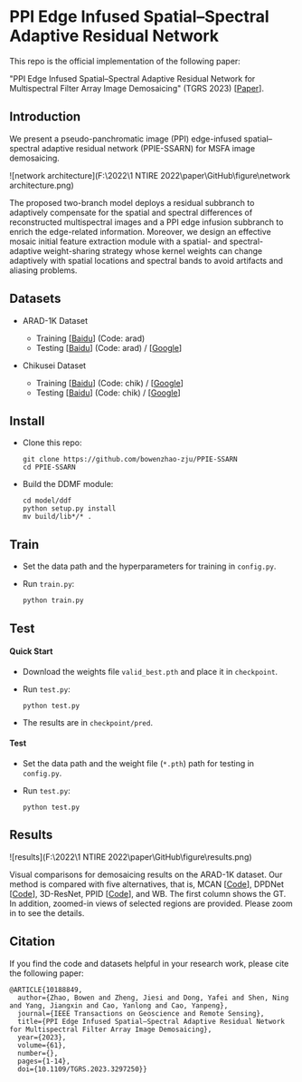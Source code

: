 # PPI Edge Infused Spatial–Spectral Adaptive Residual Network

This repo is the official implementation of the following paper:

"PPI Edge Infused Spatial–Spectral Adaptive Residual Network for Multispectral Filter Array Image Demosaicing" (TGRS 2023) [[Paper](https://ieeexplore.ieee.org/abstract/document/10188849)].

## Introduction

We present a pseudo-panchromatic image (PPI) edge-infused spatial–spectral adaptive residual network (PPIE-SSARN) for MSFA image demosaicing. 

![network architecture](F:\2022\1 NTIRE 2022\paper\GitHub\figure\network architecture.png)

The proposed two-branch model deploys a residual subbranch to adaptively compensate for the spatial and spectral differences of reconstructed multispectral images and a PPI edge infusion subbranch to enrich the edge-related information. Moreover, we design an effective mosaic initial feature extraction module with a spatial- and spectral-adaptive weight-sharing strategy whose kernel weights can change adaptively with spatial locations and spectral bands to avoid artifacts and aliasing problems.

## Datasets

- ARAD-1K Dataset
  - Training [[Baidu]()] (Code: arad)
  - Testing   [[Baidu](https://pan.baidu.com/s/1u7theJAXvZ-zMcNgFRh1yA)] (Code: arad) / [[Google](https://drive.google.com/file/d/1lj87dO2g1zdKBnlBKNPFiEaeDwhZq_Zv/view?usp=drive_link)]
  
- Chikusei Dataset
  - Training [[Baidu](https://pan.baidu.com/s/1o7mQrzij1nJj4Ad3qYHR5w)] (Code: chik) / [[Google](https://drive.google.com/file/d/1HKiY9Zvl6uYvDNM0WxGEAPercTpxEgOv/view?usp=drive_link)]
  - Testing   [[Baidu](https://pan.baidu.com/s/1qAv0gQI0AP2ukYSsfF2IxQ)] (Code: chik) / [[Google](https://drive.google.com/file/d/1A_lp1k_IpZRDC6s2kyjIOWzbn_JAiaF-/view?usp=drive_link)]


## Install

- Clone this repo:

  ```shell
  git clone https://github.com/bowenzhao-zju/PPIE-SSARN
  cd PPIE-SSARN
  ```

- Build the DDMF module:

  ```shell
  cd model/ddf
  python setup.py install
  mv build/lib*/* .
  ```

## Train

- Set the data path and the hyperparameters for training in `config.py`.

- Run `train.py`:

  ```shell
  python train.py
  ```

## Test

#### Quick Start

- Download the weights file `valid_best.pth` and place it in `checkpoint`.
  
- Run `test.py`:

  ```shell
  python test.py
  ```
  
- The results are in `checkpoint/pred`.

#### Test

- Set the data path and the weight file (`*.pth`) path for testing in `config.py`.

- Run `test.py`:

  ```shell
  python test.py
  ```

## Results

![results](F:\2022\1 NTIRE 2022\paper\GitHub\figure\results.png)

Visual comparisons for demosaicing results on the ARAD-1K dataset. Our method is compared with five alternatives, that is, MCAN [[Code](https://github.com/polwork/Mosaic-Convolution-Attention-Network-for-Demosaicing-Multispectral-Filter-Array-Images)], DPDNet [[Code](https://github.com/liushumin/DDM-Net)], 3D-ResNet, PPID [[Code](https://ieeexplore.ieee.org/ielx7/6745852/8098624/7893771/tci-mihoubi-2691553-mm.zip?arnumber=7893771)], and WB. The first column shows the GT. In addition, zoomed-in views of selected regions are provided. Please zoom in to see the details.

## Citation

If you find the code and datasets helpful in your research work, please cite the following paper:

```
@ARTICLE{10188849,
  author={Zhao, Bowen and Zheng, Jiesi and Dong, Yafei and Shen, Ning and Yang, Jiangxin and Cao, Yanlong and Cao, Yanpeng},
  journal={IEEE Transactions on Geoscience and Remote Sensing}, 
  title={PPI Edge Infused Spatial–Spectral Adaptive Residual Network for Multispectral Filter Array Image Demosaicing}, 
  year={2023},
  volume={61},
  number={},
  pages={1-14},
  doi={10.1109/TGRS.2023.3297250}}
```